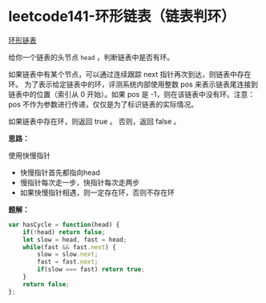 # leetcode141-环形链表（链表判环）

<a href="https://leetcode-cn.com/problems/linked-list-cycle" target="_blank">环形链表</a>

给你一个链表的头节点 `head` ，判断链表中是否有环。

如果链表中有某个节点，可以通过连续跟踪 next 指针再次到达，则链表中存在环。 为了表示给定链表中的环，评测系统内部使用整数 pos 来表示链表尾连接到链表中的位置（索引从 0 开始）。如果 pos 是 -1，则在该链表中没有环。注意：pos 不作为参数进行传递，仅仅是为了标识链表的实际情况。

如果链表中存在环，则返回 true 。 否则，返回 false 。

**思路：**

使用快慢指针

- 快慢指针首先都指向head
- 慢指针每次走一步，快指针每次走两步
- 如果快慢指针相遇，则一定存在环，否则不存在环



**题解：**

```js
var hasCycle = function(head) {
    if(!head) return false;
    let slow = head, fast = head;
    while(fast && fast.next) {
        slow = slow.next;
        fast = fast.next;
        if(slow === fast) return true;
    }
    return false;
};
```

